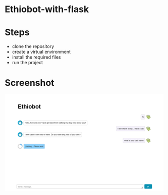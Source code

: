 # Ethiobot-with-flask

# Steps

- clone the repository
- create a virtual environment
- install the required files
- run the project

# Screenshot
![Screenshot](static/screenshot.png)
